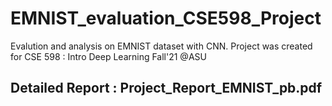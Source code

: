 # EMNIST_evaluation_CSE598_Project
 Evalution and analysis on EMNIST dataset with CNN. Project was created for CSE 598 : Intro Deep Learning Fall'21 @ASU

## Detailed Report : Project_Report_EMNIST_pb.pdf

